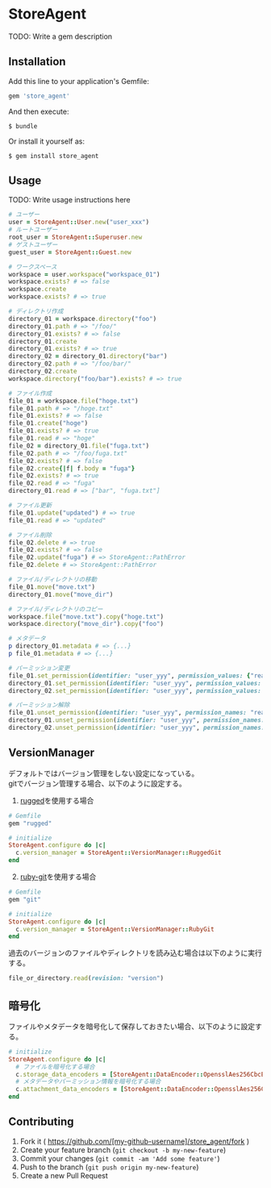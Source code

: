 # StoreAgent

TODO: Write a gem description

## Installation

Add this line to your application's Gemfile:

```ruby
gem 'store_agent'
```

And then execute:

    $ bundle

Or install it yourself as:

    $ gem install store_agent

## Usage

TODO: Write usage instructions here

```ruby
# ユーザー
user = StoreAgent::User.new("user_xxx")
# ルートユーザー
root_user = StoreAgent::Superuser.new
# ゲストユーザー
guest_user = StoreAgent::Guest.new

# ワークスペース
workspace = user.workspace("workspace_01")
workspace.exists? # => false
workspace.create
workspace.exists? # => true

# ディレクトリ作成
directory_01 = workspace.directory("foo")
directory_01.path # => "/foo/"
directory_01.exists? # => false
directory_01.create
directory_01.exists? # => true
directory_02 = directory_01.directory("bar")
directory_02.path # => "/foo/bar/"
directory_02.create
workspace.directory("foo/bar").exists? # => true

# ファイル作成
file_01 = workspace.file("hoge.txt")
file_01.path # => "/hoge.txt"
file_01.exists? # => false
file_01.create("hoge")
file_01.exists? # => true
file_01.read # => "hoge"
file_02 = directory_01.file("fuga.txt")
file_02.path # => "/foo/fuga.txt"
file_02.exists? # => false
file_02.create{|f| f.body = "fuga"}
file_02.exists? # => true
file_02.read # => "fuga"
directory_01.read # => ["bar", "fuga.txt"]

# ファイル更新
file_01.update("updated") # => true
file_01.read # => "updated"

# ファイル削除
file_02.delete # => true
file_02.exists? # => false
file_02.update("fuga") # => StoreAgent::PathError
file_02.delete # => StoreAgent::PathError

# ファイル/ディレクトリの移動
file_01.move("move.txt")
directory_01.move("move_dir")

# ファイル/ディレクトリのコピー
workspace.file("move.txt").copy("hoge.txt")
workspace.directory("move_dir").copy("foo")

# メタデータ
p directory_01.metadata # => {...}
p file_01.metadata # => {...}

# パーミッション変更
file_01.set_permission(identifier: "user_yyy", permission_values: {"read" => true, "write" => false})
directory_01.set_permission(identifier: "user_yyy", permission_values: {"read" => true})
directory_02.set_permission(identifier: "user_yyy", permission_values: {"read" => true, "write" => true}, recursive: true)

# パーミッション解除
file_01.unset_permission(identifier: "user_yyy", permission_names: "read")
directory_01.unset_permission(identifier: "user_yyy", permission_names: ["read"])
directory_02.unset_permission(identifier: "user_yyy", permission_names: ["read", "write"], recursive: true)
```

## VersionManager

デフォルトではバージョン管理をしない設定になっている。  
gitでバージョン管理する場合、以下のように設定する。  

1. [rugged](https://github.com/libgit2/rugged)を使用する場合  

```ruby
# Gemfile
gem "rugged"

# initialize
StoreAgent.configure do |c|
  c.version_manager = StoreAgent::VersionManager::RuggedGit
end
```

2. [ruby-git](https://github.com/schacon/ruby-git)を使用する場合  

```ruby
# Gemfile
gem "git"

# initialize
StoreAgent.configure do |c|
  c.version_manager = StoreAgent::VersionManager::RubyGit
end
```

過去のバージョンのファイルやディレクトリを読み込む場合は以下のように実行する。  

```ruby
file_or_directory.read(revision: "version")
```

## 暗号化

ファイルやメタデータを暗号化して保存しておきたい場合、以下のように設定する。  

```ruby
# initialize
StoreAgent.configure do |c|
  # ファイルを暗号化する場合
  c.storage_data_encoders = [StoreAgent::DataEncoder::OpensslAes256CbcEncoder.new]
  # メタデータやパーミッション情報を暗号化する場合
  c.attachment_data_encoders = [StoreAgent::DataEncoder::OpensslAes256CbcEncoder.new]
end
```

## Contributing

1. Fork it ( https://github.com/[my-github-username]/store_agent/fork )
2. Create your feature branch (`git checkout -b my-new-feature`)
3. Commit your changes (`git commit -am 'Add some feature'`)
4. Push to the branch (`git push origin my-new-feature`)
5. Create a new Pull Request
